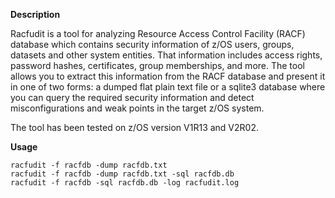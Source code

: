 **Description**

Racfudit is a tool for analyzing Resource Access Control Facility (RACF) database which contains security information of z/OS users, groups, datasets and other system entities. That information includes access rights, password hashes, certificates, group memberships, and more. The tool allows you to extract this information from the RACF database and present it in one of two forms: a dumped flat plain text file or a sqlite3 database where you can query the required security information and detect misconfigurations and weak points in the target z/OS system.

The tool has been tested on z/OS version V1R13 and V2R02.

**Usage**
```
racfudit -f racfdb -dump racfdb.txt 
racfudit -f racfdb -dump racfdb.txt -sql racfdb.db
racfudit -f racfdb -sql racfdb.db -log racfudit.log
```
